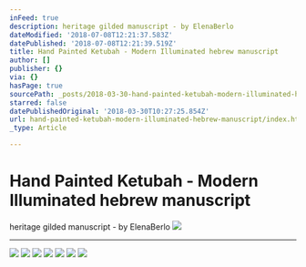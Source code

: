 ```yaml
---
inFeed: true
description: heritage gilded manuscript - by ElenaBerlo
dateModified: '2018-07-08T12:21:37.583Z'
datePublished: '2018-07-08T12:21:39.519Z'
title: Hand Painted Ketubah - Modern Illuminated hebrew manuscript
author: []
publisher: {}
via: {}
hasPage: true
sourcePath: _posts/2018-03-30-hand-painted-ketubah-modern-illuminated-hebrew-manuscript.md
starred: false
datePublishedOriginal: '2018-03-30T10:27:25.854Z'
url: hand-painted-ketubah-modern-illuminated-hebrew-manuscript/index.html
_type: Article

---
```

# Hand Painted Ketubah - Modern Illuminated hebrew manuscript

heritage gilded manuscript - by ElenaBerlo
![](https://imgflo.herokuapp.com/graph/2b2431f8e7ba7b0/9ebac34f6350396f0689e90f7997ffc9/croprotate.jpg?cropheight=3264&cropwidth=2448&degrees=-90&input=https%3A%2F%2Fthe-grid-user-content.s3-us-west-2.amazonaws.com%2F70cbbaba-f71b-44f1-9e40-684126294bf8.jpg&x=0&y=0)

---

![](https://imgflo.herokuapp.com/graph/2b2431f8e7ba7b0/93d0583cfa910ec7ec1f768b64601bb5/croprotate.jpg?cropheight=3264&cropwidth=2448&degrees=-90&input=https%3A%2F%2Fthe-grid-user-content.s3-us-west-2.amazonaws.com%2Fd5850eb6-3479-4017-b639-d125962a32a7.jpg&x=0&y=0)
![](https://imgflo.herokuapp.com/graph/2b2431f8e7ba7b0/026d9460b5b1dca8fa6a666c5d3da7ca/croprotate.jpg?cropheight=3264&cropwidth=2448&degrees=-90&input=https%3A%2F%2Fthe-grid-user-content.s3-us-west-2.amazonaws.com%2Ffc5748f4-74cf-4108-83eb-b17ccc0dea61.jpg&x=0&y=0)
![](https://imgflo.herokuapp.com/graph/2b2431f8e7ba7b0/613255020c3910e1a40548afa7d4d2a0/croprotate.jpg?cropheight=3264&cropwidth=2448&degrees=-90&input=https%3A%2F%2Fthe-grid-user-content.s3-us-west-2.amazonaws.com%2Fe46d724d-59ac-4a0c-9952-ec74a4410bee.jpg&x=0&y=0)
![](https://imgflo.herokuapp.com/graph/2b2431f8e7ba7b0/83395d79a4ac21c80a2b0e9fe85fd1cf/croprotate.jpg?cropheight=3264&cropwidth=2448&degrees=-90&input=https%3A%2F%2Fthe-grid-user-content.s3-us-west-2.amazonaws.com%2F2148dea0-77d0-4949-89d2-e3a3db39c57b.jpg&x=0&y=0)
![](https://imgflo.herokuapp.com/graph/2b2431f8e7ba7b0/3f756fe9963e6bd6a2ac0f0c8c7e96f9/croprotate.jpg?cropheight=3264&cropwidth=2448&degrees=-90&input=https%3A%2F%2Fthe-grid-user-content.s3-us-west-2.amazonaws.com%2F85ac1a97-50df-49d7-aff5-72ca5eef9253.jpg&x=0&y=0)
![](https://imgflo.herokuapp.com/graph/2b2431f8e7ba7b0/efad5359a6199658d23ce75fe96947b6/croprotate.jpg?cropheight=3264&cropwidth=2448&degrees=-90&input=https%3A%2F%2Fthe-grid-user-content.s3-us-west-2.amazonaws.com%2F60b76ab5-de21-4223-bb71-db0590eadbc1.jpg&x=0&y=0)
![](https://imgflo.herokuapp.com/graph/2b2431f8e7ba7b0/826b20a9e17e94c00c2d5280e5b0300e/croprotate.jpg?cropheight=3264&cropwidth=2448&degrees=-90&input=https%3A%2F%2Fthe-grid-user-content.s3-us-west-2.amazonaws.com%2F643b0e37-6dfc-415d-b5d0-ebfbd3cbee29.jpg&x=0&y=0)